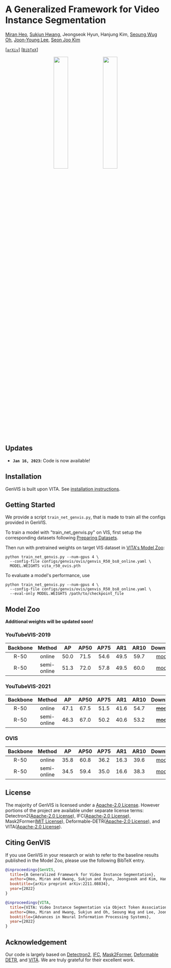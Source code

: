 # A Generalized Framework for Video Instance Segmentation
[Miran Heo](https://sites.google.com/view/miranheo), [Sukjun Hwang](https://sukjunhwang.github.io), Jeongseok Hyun, Hanjung Kim, [Seoung Wug Oh](https://sites.google.com/view/seoungwugoh), [Joon-Young Lee](https://joonyoung-cv.github.io), [Seon Joo Kim](https://sites.google.com/site/seonjookim/home)

[[`arXiv`](https://arxiv.org/abs/2211.08834)] [[`BibTeX`](#CitingGenVIS)]

<div align="center">
  <img src="https://user-images.githubusercontent.com/24949098/212600182-90721a1e-aa4c-452c-86ed-ab1149a16b8f.gif"  width="30%"/>
  <img src="https://user-images.githubusercontent.com/24949098/212599620-082b9604-49f1-4f21-bf8e-01885cd38e82.gif"  width="30%"/>
</div><br/>

## Updates
* **`Jan 16, 2023`:** Code is now available!

## Installation
GenVIS is built upon VITA.
See [installation instructions](https://github.com/sukjunhwang/VITA/blob/main/INSTALL.md).

## Getting Started

We provide a script `train_net_genvis.py`, that is made to train all the configs provided in GenVIS.

To train a model with "train_net_genvis.py" on VIS, first
setup the corresponding datasets following
[Preparing Datasets](https://github.com/sukjunhwang/VITA/blob/main/datasets/README.md).

Then run with pretrained weights on target VIS dataset in [VITA's Model Zoo](https://github.com/sukjunhwang/VITA#model-zoo):
```
python train_net_genvis.py --num-gpus 4 \
  --config-file configs/genvis/ovis/genvis_R50_bs8_online.yaml \
  MODEL.WEIGHTS vita_r50_ovis.pth
```

To evaluate a model's performance, use
```
python train_net_genvis.py --num-gpus 4 \
  --config-file configs/genvis/ovis/genvis_R50_bs8_online.yaml \
  --eval-only MODEL.WEIGHTS /path/to/checkpoint_file
```

## <a name="ModelZoo"></a>Model Zoo
**Additional weights will be updated soon!**
### YouTubeVIS-2019
| Backbone | Method | AP | AP50 | AP75| AR1 | AR10 | Download |
| :---: | :---: | :--: | :---: | :---: | :---: | :---: | :---: |
| R-50 | online | 50.0 | 71.5 | 54.6 | 49.5 | 59.7 | [model](https://yonsei-my.sharepoint.com/:u:/g/personal/miran_o365_yonsei_ac_kr/EbxTvAZ_o0dHiUBaw1CYM7cB8pZqFP5Sf7E3LCYyrXNIZw?e=cYAZBt) |
| R-50 | semi-online | 51.3 | 72.0 | 57.8 | 49.5 | 60.0 | [model](https://yonsei-my.sharepoint.com/:u:/g/personal/miran_o365_yonsei_ac_kr/EQn84SkT22NHn5K2EIfLQsMBy6keLAlIAD8Bhq5zsEKj1Q?e=MRANHG) |

### YouTubeVIS-2021
| Backbone | Method | AP | AP50 | AP75| AR1 | AR10 | Download |
| :---: | :---: | :--: | :---: | :---: | :---: | :---: | :---: |
| R-50 | online | 47.1 | 67.5 | 51.5 | 41.6 | 54.7 | ~~[model]()~~ |
| R-50 | semi-online | 46.3 | 67.0 | 50.2 | 40.6 | 53.2 | ~~[model]()~~ |

### OVIS
| Backbone | Method | AP | AP50 | AP75| AR1 | AR10 | Download |
| :---: | :---: | :--: | :---: | :---: | :---: | :---: | :---: |
| R-50 | online | 35.8 | 60.8 | 36.2 | 16.3 | 39.6 | [model](https://yonsei-my.sharepoint.com/:u:/g/personal/miran_o365_yonsei_ac_kr/EaoKJ6bj99xFgv30nz0QOJkB0usiAnwpPmeoavUqLZeTxw?e=dCHOax) |
| R-50 | semi-online | 34.5 | 59.4 | 35.0 | 16.6 | 38.3 | [model](https://yonsei-my.sharepoint.com/:u:/g/personal/miran_o365_yonsei_ac_kr/ESU6iD7LX4hPv_UAIFiBCmUB2PHcH7rrUtfp0qYndZ3Y2g?e=Zst877) |

## License
The majority of GenVIS is licensed under a
[Apache-2.0 License](LICENSE).
However portions of the project are available under separate license terms: Detectron2([Apache-2.0 License](https://github.com/facebookresearch/detectron2/blob/main/LICENSE)), IFC([Apache-2.0 License](https://github.com/sukjunhwang/IFC/blob/master/LICENSE)), Mask2Former([MIT License](https://github.com/facebookresearch/Mask2Former/blob/main/LICENSE)), Deformable-DETR([Apache-2.0 License](https://github.com/fundamentalvision/Deformable-DETR/blob/main/LICENSE)), and VITA([Apache-2.0 License](https://github.com/sukjunhwang/VITA/blob/main/LICENSE)).

## <a name="CitingGenVIS"></a>Citing GenVIS

If you use GenVIS in your research or wish to refer to the baseline results published in the Model Zoo, please use the following BibTeX entry.

```BibTeX
@inproceedings{GenVIS,
  title={A Generalized Framework for Video Instance Segmentation},
  author={Heo, Miran and Hwang, Sukjun and Hyun, Jeongseok and Kim, Hanjung and Oh, Seoung Wug and Lee, Joon-Young and Kim, Seon Joo},
  booktitle={arXiv preprint arXiv:2211.08834},
  year={2022}
}

@inproceedings{VITA,
  title={VITA: Video Instance Segmentation via Object Token Association},
  author={Heo, Miran and Hwang, Sukjun and Oh, Seoung Wug and Lee, Joon-Young and Kim, Seon Joo},
  booktitle={Advances in Neural Information Processing Systems},
  year={2022}
}
```

## Acknowledgement

Our code is largely based on [Detectron2](https://github.com/facebookresearch/detectron2), [IFC](https://github.com/sukjunhwang/IFC), [Mask2Former](https://github.com/facebookresearch/MaskFormer), [Deformable DETR](https://github.com/fundamentalvision/Deformable-DETR), and [VITA](https://github.com/sukjunhwang/VITA). We are truly grateful for their excellent work.
